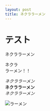 ```yaml
---
layout: post
title: ネクララーメン
---
```


# テスト
ネクララーメン

ネクラ  
ラーメン！！

*ネクララーメン*  
**ネクララーメン**  
*ネクララーメン*  

![ラーメン](https://raw.githubusercontent.com/routehachi/Monooki/master/nekura_ramen.png "hoge----")
